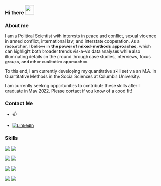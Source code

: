 ### Hi there <img src="https://raw.githubusercontent.com/MartinHeinz/MartinHeinz/master/wave.gif" width="30px">

### About me

I am a Political Scientist with interests in peace and conflict, sexual violence in armed conflict, international law, and interstate cooperation. As a researcher, I believe in **the power of mixed-methods approaches**, which can highlight both broader trends vis-a-vis data analyses while also illuminating details on the ground through case studies, interviews, focus groups, and other qualitative approaches.

To this end, I am currently developing my quantitative skill set via an M.A. in Quantitative Methods in the Social Sciences at Columbia University.

I am currently seeking opportunities to contribute these skills after I graduate in May 2022. Please contact if you know of a good fit! 

### Contact Me

- 📫 <a href = "a.tillotson@columbia.edu">
  
- [![LinkedIn][1.2]][1]


[1.2]: https://github.com/WaylonWalker/WaylonWalker/blob/main/icon/linkedin.png?raw=true

<!-- Links to your social media accounts -->

[1]: https://www.linkedin.com/in/andrea-tillotson-878258139/


### Skills

![](https://img.shields.io/badge/<Lang>-<R>-informational?style=flat&logo=<LOGO_NAME>&logoColor=white&color=blue)
![](https://img.shields.io/badge/<Lang>-<Python>-informational?style=flat&logo=<LOGO_NAME>&logoColor=white&color=blue)

![](https://img.shields.io/badge/<Tools>-<QGIS>-informational?style=flat&logo=<LOGO_NAME>&logoColor=white&color=yellowgreen)
![](https://img.shields.io/badge/<Tools>-<Geoda>-informational?style=flat&logo=<LOGO_NAME>&logoColor=white&color=yellowgreen)

![](https://img.shields.io/badge/<Qual>-<ContentAnalysis>-informational?style=flat&logo=<LOGO_NAME>&logoColor=white&color=blueviolet)
![](https://img.shields.io/badge/<Qual>-<ProcessTracing>-informational?style=flat&logo=<LOGO_NAME>&logoColor=white&color=blueviolet)

![](https://img.shields.io/badge/<Quant>-<ARIMA>-informational?style=flat&logo=<LOGO_NAME>&logoColor=white&color=important)
![](https://img.shields.io/badge/<Quant>-<SupervisedLearning>-informational?style=flat&logo=<LOGO_NAME>&logoColor=white&color=important)

<!--
**altillot/altillot** is a ✨ _special_ ✨ repository because its `README.md` (this file) appears on your GitHub profile.

Here are some ideas to get you started:

- 🔭 I’m currently working on ...
- 🌱 I’m currently learning ...
- 👯 I’m looking to collaborate on ...
- 🤔 I’m looking for help with ...
- 💬 Ask me about ...
- 📫 How to reach me: ...
- 😄 Pronouns: ...
- ⚡ Fun fact: ...
-->
